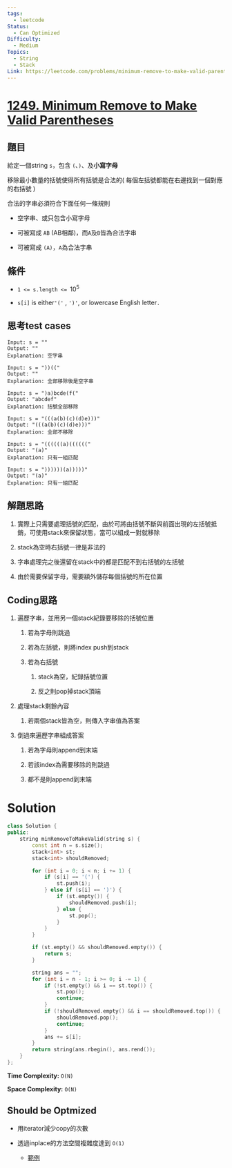 ```yaml
---
tags:
  - leetcode
Status:
  - Can Optimized
Difficulty:
  - Medium
Topics:
  - String
  - Stack
Link: https://leetcode.com/problems/minimum-remove-to-make-valid-parentheses
---
```

# [1249\. Minimum Remove to Make Valid Parentheses](https://leetcode.com/problems/minimum-remove-to-make-valid-parentheses)

## 題目

給定一個string `s`，包含 `(`、`)`、及**小寫字母**

移除最小數量的括號使得所有括號是合法的( 每個左括號都能在右邊找到一個對應的右括號 )

合法的字串必須符合下面任何一條規則

- 空字串、或只包含小寫字母

- 可被寫成 `AB` (AB相鄰)，而`A`及`B`皆為合法字串

- 可被寫成 `(A)`，`A`為合法字串



## 條件

- `1 <= s.length <= `$10^5$

- `s[i]` is either`'('` , `')'`, or lowercase English letter`.`





## 思考test cases

```plain
Input: s = ""
Output: ""
Explanation: 空字串
```

```plain
Input: s = "))(("
Output: ""
Explanation: 全部移除後是空字串
```

```plain
Input: s = ")a)bcde(f("
Output: "abcdef"
Explanation: 括號全部移除
```

```plain
Input: s = "(((a(b)(c)(d)e)))"
Output: "(((a(b)(c)(d)e)))"
Explanation: 全部不移除
```

```plain
Input: s = "((((((a)(((((("
Output: "(a)"
Explanation: 只有一組匹配
```

```plain
Input: s = "))))))(a)))))"
Output: "(a)"
Explanation: 只有一組匹配
```



## 解題思路

1. 實際上只需要處理括號的匹配，由於可將由括號不斷與前面出現的左括號抵銷，可使用stack來保留狀態，當可以組成一對就移除

2. stack為空時右括號一律是非法的

3. 字串處理完之後還留在stack中的都是匹配不到右括號的左括號

4. 由於需要保留字母，需要額外儲存每個括號的所在位置



## Coding思路

1. 遍歷字串，並用另一個stack紀錄要移除的括號位置

   1. 若為字母則跳過

   2. 若為左括號，則將index push到stack

   3. 若為右括號

      1. stack為空，紀錄括號位置

      2. 反之則pop掉stack頂端

2. 處理stack剩餘內容

   1. 若兩個stack皆為空，則傳入字串值為答案

3. 倒過來遍歷字串組成答案

   1. 若為字母則append到末端

   2. 若該index為需要移除的則跳過

   3. 都不是則append到末端



# Solution

```cpp
class Solution {
public:
    string minRemoveToMakeValid(string s) {
        const int n = s.size();
        stack<int> st;
        stack<int> shouldRemoved;

        for (int i = 0; i < n; i += 1) {
            if (s[i] == '(') {
                st.push(i);
            } else if (s[i] == ')') {
                if (st.empty()) {
                    shouldRemoved.push(i);
                } else {
                    st.pop();
                }
            }
        }

        if (st.empty() && shouldRemoved.empty()) {
            return s;
        }

        string ans = "";
        for (int i = n - 1; i >= 0; i -= 1) {
            if (!st.empty() && i == st.top()) {
                st.pop();
                continue;
            }
            if (!shouldRemoved.empty() && i == shouldRemoved.top()) {
                shouldRemoved.pop();
                continue;
            }
            ans += s[i];
        }
        return string(ans.rbegin(), ans.rend());
    }
};
```



**Time Complexity:** `O(N)`

**Space Complexity:** `O(N)`

## Should be Optmized

- 用iterator減少copy的次數

- 透過inplace的方法空間複雜度達到 `O(1)`

   - [範例](https://leetcode.com/problems/minimum-remove-to-make-valid-parentheses/solutions/1073189/c-2-approaches-o-n-beats-100-no-extra-space-best-explanation)


